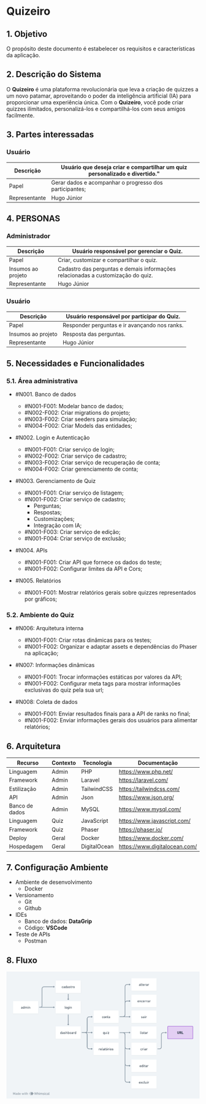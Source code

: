 # Quizeiro

## 1. Objetivo

O propósito deste documento é estabelecer os requisitos e características da aplicação.

## 2. Descrição do Sistema

O **Quizeiro** é uma plataforma revolucionária que leva a criação de quizzes a um novo patamar, aproveitando o poder da inteligência artificial (IA) para proporcionar uma experiência única. Com o **Quizeiro**, você pode criar quizzes ilimitados, personalizá-los e compartilhá-los com seus amigos facilmente.

## 3. Partes interessadas

### Usuário

| Descrição     | Usuário que deseja criar e compartilhar um quiz personalizado e divertido." |
| ------------- | --------------------------------------------------------------------------- |
| Papel         | Gerar dados e acompanhar o progresso dos participantes;                     |
| Representante | Hugo Júnior                                                                 |

## 4. PERSONAS

### Administrador

| Descrição          | Usuário responsável por gerenciar o Quiz.                                        |
| ------------------ | -------------------------------------------------------------------------------- |
| Papel              | Criar, customizar e compartilhar o quiz.                                         |
| Insumos ao projeto | Cadastro das perguntas e demais informações relacionadas a customização do quiz. |
| Representante      | Hugo Júnior                                                                      |

### Usuário

| Descrição          | Usuário responsável por participar do Quiz.   |
| ------------------ | --------------------------------------------- |
| Papel              | Responder perguntas e ir avançando nos ranks. |
| Insumos ao projeto | Resposta das perguntas.                       |
| Representante      | Hugo Júnior                                   |

## 5. Necessidades e Funcionalidades

### 5.1. Área administrativa

- #N001. Banco de dados

  - #N001-F001: Modelar banco de dados;
  - #N002-F002: Criar migrations do projeto;
  - #N003-F002: Criar seeders para simulação;
  - #N004-F002: Criar Models das entidades;

- #N002. Login e Autenticação

  - #N001-F001: Criar serviço de login;
  - #N002-F002: Criar serviço de cadastro;
  - #N003-F002: Criar serviço de recuperação de conta;
  - #N004-F002: Criar gerenciamento de conta;

- #N003. Gerenciamento de Quiz

  - #N001-F001: Criar serviço de listagem;
  - #N001-F002: Criar serviço de cadastro;
    - Perguntas;
    - Respostas;
    - Customizações;
    - Integração com IA;
  - #N001-F003: Criar serviço de edição;
  - #N001-F004: Criar serviço de exclusão;

- #N004. APIs

  - #N001-F001: Criar API que fornece os dados do teste;
  - #N001-F002: Configurar limites da API e Cors;

- #N005. Relatórios
  - #N001-F001: Mostrar relatórios gerais sobre quizzes representados por gráficos;

### 5.2. Ambiente do Quiz

- #N006: Arquitetura interna

  - #N001-F001: Criar rotas dinâmicas para os testes;
  - #N001-F002: Organizar e adaptar assets e dependências do Phaser na aplicação;

- #N007: Informações dinâmicas

  - #N001-F001: Trocar informações estáticas por valores da API;
  - #N001-F002: Configurar meta tags para mostrar informações exclusivas do quiz pela sua url;

- #N008: Coleta de dados

  - #N001-F001: Enviar resultados finais para a API de ranks no final;
  - #N001-F002: Enviar informações gerais dos usuários para alimentar relatórios;

## 6. Arquitetura

| Recurso        | Contexto | Tecnologia   | Documentação                  |
| -------------- | -------- | ------------ | ----------------------------- |
| Linguagem      | Admin    | PHP          | https://www.php.net/          |
| Framework      | Admin    | Laravel      | https://laravel.com/          |
| Estilização    | Admin    | TailwindCSS  | https://tailwindcss.com/      |
| API            | Admin    | Json         | https://www.json.org/         |
| Banco de dados | Admin    | MySQL        | https://www.mysql.com/        |
| Linguagem      | Quiz     | JavaScript   | https://www.javascript.com/   |
| Framework      | Quiz     | Phaser       | https://phaser.io/            |
| Deploy         | Geral    | Docker       | https://www.docker.com/       |
| Hospedagem     | Geral    | DigitalOcean | https://www.digitalocean.com/ |

## 7. Configuração Ambiente

- Ambiente de desenvolvimento
  - Docker
- Versionamento
  - Git
  - Github
- IDEs
  - Banco de dados: **DataGrip**
  - Código: **VSCode**
- Teste de APIs
  - Postman

## 8. Fluxo

![Diagrama](entity-relationship-diagram.png)
